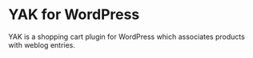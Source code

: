 YAK for WordPress
=================

YAK is a shopping cart plugin for WordPress which associates products with weblog entries.
